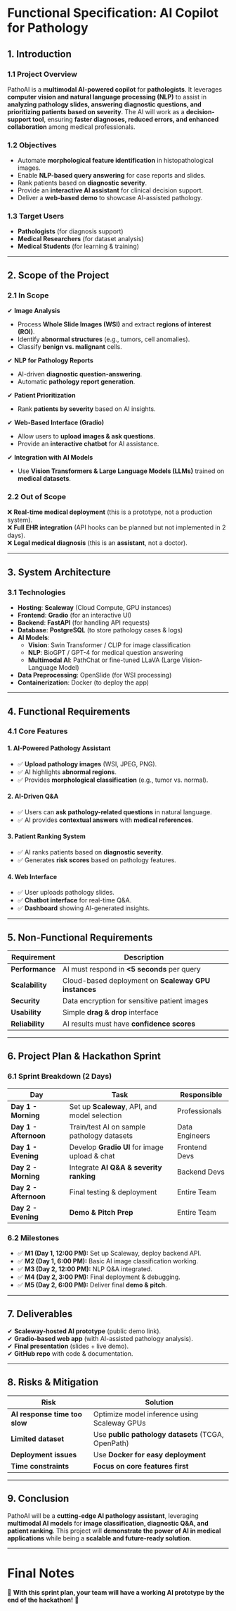 # **Functional Specification: AI Copilot for Pathology**

## **1. Introduction**
### **1.1 Project Overview**
PathoAI is a **multimodal AI-powered copilot** for **pathologists**. It leverages **computer vision and natural language processing (NLP)** to assist in **analyzing pathology slides, answering diagnostic questions, and prioritizing patients based on severity**. The AI will work as a **decision-support tool**, ensuring **faster diagnoses, reduced errors, and enhanced collaboration** among medical professionals.

### **1.2 Objectives**
- Automate **morphological feature identification** in histopathological images.
- Enable **NLP-based query answering** for case reports and slides.
- Rank patients based on **diagnostic severity**.
- Provide an **interactive AI assistant** for clinical decision support.
- Deliver a **web-based demo** to showcase AI-assisted pathology.

### **1.3 Target Users**
- **Pathologists** (for diagnosis support)
- **Medical Researchers** (for dataset analysis)
- **Medical Students** (for learning & training)

---

## **2. Scope of the Project**
### **2.1 In Scope**
✔ **Image Analysis**  
- Process **Whole Slide Images (WSI)** and extract **regions of interest (ROI)**.  
- Identify **abnormal structures** (e.g., tumors, cell anomalies).  
- Classify **benign vs. malignant** cells.  

✔ **NLP for Pathology Reports**  
- AI-driven **diagnostic question-answering**.  
- Automatic **pathology report generation**.  

✔ **Patient Prioritization**  
- Rank **patients by severity** based on AI insights.  

✔ **Web-Based Interface (Gradio)**  
- Allow users to **upload images & ask questions**.  
- Provide an **interactive chatbot** for AI assistance.  

✔ **Integration with AI Models**  
- Use **Vision Transformers & Large Language Models (LLMs)** trained on **medical datasets**.  

### **2.2 Out of Scope**
❌ **Real-time medical deployment** (this is a prototype, not a production system).  
❌ **Full EHR integration** (API hooks can be planned but not implemented in 2 days).  
❌ **Legal medical diagnosis** (this is an **assistant**, not a doctor).  

---

## **3. System Architecture**
### **3.1 Technologies**
- **Hosting**: **Scaleway** (Cloud Compute, GPU instances)  
- **Frontend**: **Gradio** (for an interactive UI)  
- **Backend**: **FastAPI** (for handling API requests)  
- **Database**: **PostgreSQL** (to store pathology cases & logs)  
- **AI Models**:  
  - **Vision**: Swin Transformer / CLIP for image classification  
  - **NLP**: BioGPT / GPT-4 for medical question answering  
  - **Multimodal AI**: PathChat or fine-tuned LLaVA (Large Vision-Language Model)  
- **Data Preprocessing**: OpenSlide (for WSI processing)  
- **Containerization**: Docker (to deploy the app)  

---

## **4. Functional Requirements**
### **4.1 Core Features**
#### **1. AI-Powered Pathology Assistant**
- ✅ **Upload pathology images** (WSI, JPEG, PNG).  
- ✅ AI highlights **abnormal regions**.  
- ✅ Provides **morphological classification** (e.g., tumor vs. normal).  

#### **2. AI-Driven Q&A**
- ✅ Users can **ask pathology-related questions** in natural language.  
- ✅ AI provides **contextual answers** with **medical references**.  

#### **3. Patient Ranking System**
- ✅ AI ranks patients based on **diagnostic severity**.  
- ✅ Generates **risk scores** based on pathology features.  

#### **4. Web Interface**
- ✅ User uploads pathology slides.  
- ✅ **Chatbot interface** for real-time Q&A.  
- ✅ **Dashboard** showing AI-generated insights.  

---

## **5. Non-Functional Requirements**
| Requirement  | Description |
|-------------|-------------|
| **Performance** | AI must respond in **<5 seconds** per query |
| **Scalability** | Cloud-based deployment on **Scaleway GPU instances** |
| **Security** | Data encryption for sensitive patient images |
| **Usability** | Simple **drag & drop** interface |
| **Reliability** | AI results must have **confidence scores** |

---

## **6. Project Plan & Hackathon Sprint**
### **6.1 Sprint Breakdown (2 Days)**
| Day | Task | Responsible |
|-----|------|------------|
| **Day 1 - Morning** | Set up **Scaleway**, API, and model selection | Professionals |
| **Day 1 - Afternoon** | Train/test AI on sample pathology datasets | Data Engineers |
| **Day 1 - Evening** | Develop **Gradio UI** for image upload & chat | Frontend Devs |
| **Day 2 - Morning** | Integrate **AI Q&A & severity ranking** | Backend Devs |
| **Day 2 - Afternoon** | Final testing & deployment | Entire Team |
| **Day 2 - Evening** | **Demo & Pitch Prep** | Entire Team |

### **6.2 Milestones**
- ✅ **M1 (Day 1, 12:00 PM):** Set up Scaleway, deploy backend API.  
- ✅ **M2 (Day 1, 6:00 PM):** Basic AI image classification working.  
- ✅ **M3 (Day 2, 12:00 PM):** NLP Q&A integrated.  
- ✅ **M4 (Day 2, 3:00 PM):** Final deployment & debugging.  
- ✅ **M5 (Day 2, 6:00 PM):** Deliver final **demo & pitch**.  

---

## **7. Deliverables**
✔ **Scaleway-hosted AI prototype** (public demo link).  
✔ **Gradio-based web app** (with AI-assisted pathology analysis).  
✔ **Final presentation** (slides + live demo).  
✔ **GitHub repo** with code & documentation.  

---

## **8. Risks & Mitigation**
| Risk | Solution |
|------|----------|
| **AI response time too slow** | Optimize model inference using Scaleway GPUs |
| **Limited dataset** | Use **public pathology datasets** (TCGA, OpenPath) |
| **Deployment issues** | Use **Docker for easy deployment** |
| **Time constraints** | **Focus on core features first** |

---

## **9. Conclusion**
PathoAI will be a **cutting-edge AI pathology assistant**, leveraging **multimodal AI models** for **image classification, diagnostic Q&A, and patient ranking**. This project will **demonstrate the power of AI in medical applications** while being a **scalable and future-ready solution**.

---

# **Final Notes**
🚀 **With this sprint plan, your team will have a working AI prototype by the end of the hackathon!** 🚀
